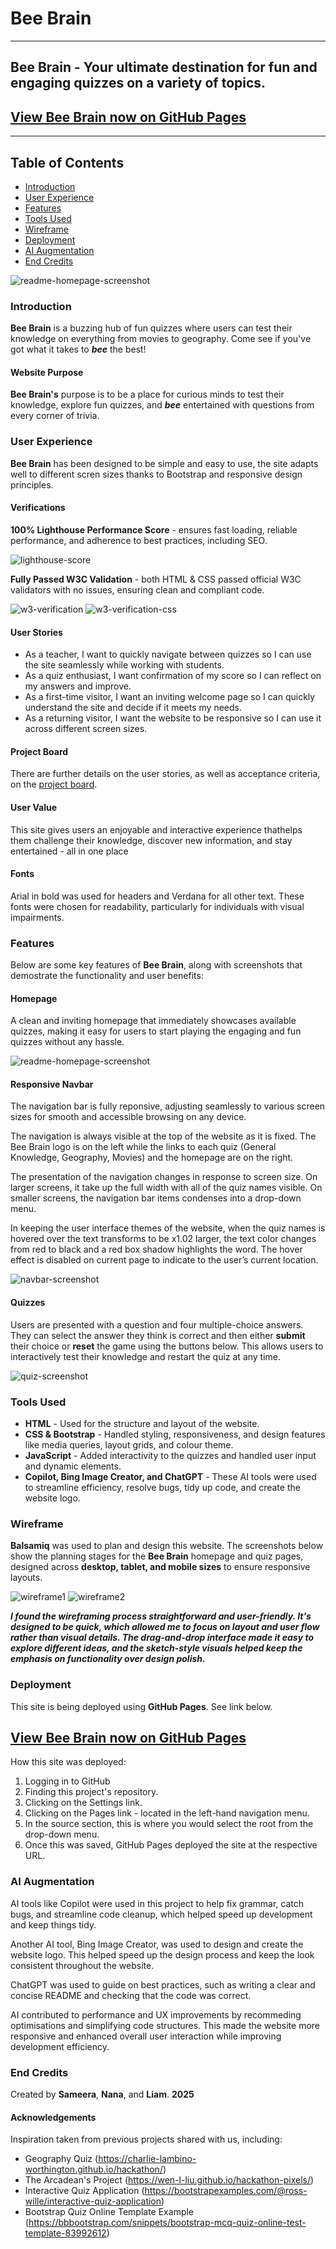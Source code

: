 # Bee Brain

---

## Bee Brain - Your ultimate destination for fun and engaging quizzes on a variety of topics.

## [View Bee Brain now on GitHub Pages](https://nanamontford.github.io/bee-brain/)

---

## Table of Contents

-   [Introduction](#introduction)
-   [User Experience](#user-experience)
-   [Features](#features)
-   [Tools Used](#tools-used)
-   [Wireframe](#wireframe)
-   [Deployment](#deployment)
-   [AI Augmentation](#ai-augmentation)
-   [End Credits](#end-credits)

![readme-homepage-screenshot](assets/images/readme-homepage-screenshot.png)

### Introduction

**Bee Brain** is a buzzing hub of fun quizzes where users can test their knowledge on everything from movies to geography. Come see if you've got what it takes to **_bee_** the best!

#### Website Purpose

**Bee Brain's** purpose is to be a place for curious minds to test their knowledge, explore fun quizzes, and **_bee_** entertained with questions from every corner of trivia.

### User Experience

**Bee Brain** has been designed to be simple and easy to use, the site adapts well to different scren sizes thanks to Bootstrap and responsive design principles.

#### Verifications

**100% Lighthouse Performance Score** - ensures fast loading, reliable performance, and adherence to best practices, including SEO.
 
![lighthouse-score](assets/images/lighthouse-score.png)

**Fully Passed W3C Validation** - both HTML & CSS passed official W3C validators with no issues, ensuring clean and compliant code.

![w3-verification](assets/images/w3-verification.png)
![w3-verification-css](assets/images/w3-verification-css.png)

#### User Stories

-   As a teacher, I want to quickly navigate between quizzes so I can use the site seamlessly while working with students.
-   As a quiz enthusiast, I want confirmation of my score so I can reflect on my answers and improve.
-   As a first-time visitor, I want an inviting welcome page so I can quickly understand the site and decide if it meets my needs.
-   As a returning visitor, I want the website to be responsive so I can use it across different screen sizes.

#### Project Board

There are further details on the user stories, as well as acceptance criteria, on the [project board](https://github.com/users/nanamontford/projects/4).

#### User Value

This site gives users an enjoyable and interactive experience thathelps them challenge their knowledge, discover new information, and stay entertained - all in one place

#### Fonts

Arial in bold was used for headers and Verdana for all other text. These fonts were chosen for readability, particularly for individuals with visual impairments.

### Features

Below are some key features of **Bee Brain**, along with screenshots that demostrate the functionality and user benefits:

#### Homepage

A clean and inviting homepage that immediately showcases available quizzes, making it easy for users to start playing the engaging and fun quizzes without any hassle.

![readme-homepage-screenshot](assets/images/readme-homepage-screenshot.png)

#### Responsive Navbar

The navigation bar is fully reponsive, adjusting seamlessly to various screen sizes for smooth and accessible browsing on any device.

The navigation is always visible at the top of the website as it is fixed. The Bee Brain logo is on the left while the links to each quiz (General Knowledge, Geography, Movies) and the homepage are on the right. 

The presentation of the navigation changes in response to screen size. On larger screens, it take up the full width with all of the quiz names visible. On smaller screens, the navigation bar items condenses into a drop-down menu. 

In keeping the user interface themes of the website, when the quiz names is hovered over the text transforms to be x1.02 larger, the text color changes from red to black and a red box shadow highlights the word. The hover effect is disabled on current page to indicate to the user’s current location.

![navbar-screenshot](assets/images/navbar-screenshot.png)

#### Quizzes

Users are presented with a question and four multiple-choice answers. They can select the answer they think is correct and then either **submit** their choice or **reset** the game using the buttons below. This allows users to interactively test their knowledge and restart the quiz at any time.

![quiz-screenshot](assets/images/quiz-screenshot.png)

### Tools Used

-   **HTML** - Used for the structure and layout of the website.
-   **CSS & Bootstrap** - Handled styling, responsiveness, and design features like media queries, layout grids, and colour theme.
-   **JavaScript** - Added interactivity to the quizzes and handled user input and dynamic elements.
-   **Copilot, Bing Image Creator, and ChatGPT** - These AI tools were used to streamline efficiency, resolve bugs, tidy up code, and create the website logo.

### Wireframe

**Balsamiq** was used to plan and design this website. The screenshots below show the planning stages for the **Bee Brain** homepage and quiz pages, designed across **desktop, tablet, and mobile sizes** to ensure responsive layouts.

![wireframe1](assets/images/wireframe1.png)
![wireframe2](assets/images/wireframe2.png)

**_I found the wireframing process straightforward and user-friendly. It's designed to be quick, which allowed me to focus on layout and user flow rather than visual details. The drag-and-drop interface made it easy to explore different ideas, and the sketch-style visuals helped keep the emphasis on functionality over design polish._**

### Deployment

This site is being deployed using **GitHub Pages**. See link below.

## [View Bee Brain now on GitHub Pages](https://nanamontford.github.io/bee-brain/)

How this site was deployed:

1. Logging in to GitHub
2. Finding this project's repository.
3. Clicking on the Settings link.
4. Clicking on the Pages link - located in the left-hand navigation menu.
5. In the source section, this is where you would select the root from the drop-down menu.
6. Once this was saved, GitHub Pages deployed the site at the respective URL.

### AI Augmentation

AI tools like Copilot were used in this project to help fix grammar, catch bugs, and streamline code cleanup, which helped speed up development and keep things tidy.

Another AI tool, Bing Image Creator, was used to design and create the website logo. This helped speed up the design process and keep the look consistent throughout the website.

ChatGPT was used to guide on best practices, such as writing a clear and concise README and checking that the code was correct.

AI contributed to performance and UX improvements by recommeding optimisations and simplifying code structures. This made the website more responsive and enhanced overall user interaction while improving development efficiency.

### End Credits

Created by **Sameera**, **Nana**, and **Liam**. **2025**

#### Acknowledgements

Inspiration taken from previous projects shared with us, including:
- Geography Quiz (https://charlie-lambino-worthington.github.io/hackathon/)
- The Arcadean's Project (https://wen-l-liu.github.io/hackathon-pixels/)
- Interactive Quiz Application (https://bootstrapexamples.com/@ross-wille/interactive-quiz-application)
- Bootstrap Quiz Online Template Example (https://bbbootstrap.com/snippets/bootstrap-mcq-quiz-online-test-template-83992612)
